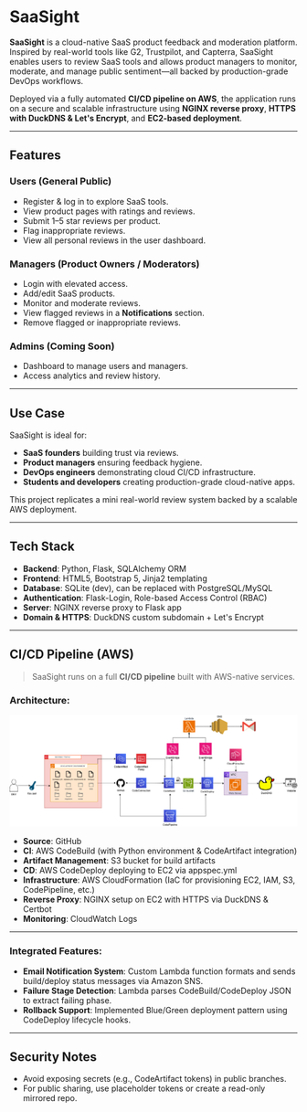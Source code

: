 # SaaSight

**SaaSight** is a cloud-native SaaS product feedback and moderation platform. Inspired by real-world tools like G2, Trustpilot, and Capterra, SaaSight enables users to review SaaS tools and allows product managers to monitor, moderate, and manage public sentiment—all backed by production-grade DevOps workflows.

Deployed via a fully automated **CI/CD pipeline on AWS**, the application runs on a secure and scalable infrastructure using **NGINX reverse proxy**, **HTTPS with DuckDNS & Let's Encrypt**, and **EC2-based deployment**.

---

## Features

### Users (General Public)

* Register & log in to explore SaaS tools.
* View product pages with ratings and reviews.
* Submit 1–5 star reviews per product.
* Flag inappropriate reviews.
* View all personal reviews in the user dashboard.

### Managers (Product Owners / Moderators)

* Login with elevated access.
* Add/edit SaaS products.
* Monitor and moderate reviews.
* View flagged reviews in a **Notifications** section.
* Remove flagged or inappropriate reviews.

### Admins (Coming Soon)

* Dashboard to manage users and managers.
* Access analytics and review history.

---

## Use Case

SaaSight is ideal for:

* **SaaS founders** building trust via reviews.
* **Product managers** ensuring feedback hygiene.
* **DevOps engineers** demonstrating cloud CI/CD infrastructure.
* **Students and developers** creating production-grade cloud-native apps.

This project replicates a mini real-world review system backed by a scalable AWS deployment.

---

## Tech Stack

* **Backend**: Python, Flask, SQLAlchemy ORM
* **Frontend**: HTML5, Bootstrap 5, Jinja2 templating
* **Database**: SQLite (dev), can be replaced with PostgreSQL/MySQL
* **Authentication**: Flask-Login, Role-based Access Control (RBAC)
* **Server**: NGINX reverse proxy to Flask app
* **Domain & HTTPS**: DuckDNS custom subdomain + Let's Encrypt

---

## CI/CD Pipeline (AWS)

> SaaSight runs on a full **CI/CD pipeline** built with AWS-native services.

### Architecture:

![Architecture Diagram](Architecture/CICD.drawio.png)


* **Source**: GitHub
* **CI**: AWS CodeBuild (with Python environment & CodeArtifact integration)
* **Artifact Management**:  S3 bucket for build artifacts
* **CD**: AWS CodeDeploy deploying to EC2 via appspec.yml
* **Infrastructure**: AWS CloudFormation (IaC for provisioning EC2, IAM, S3, CodePipeline, etc.)
* **Reverse Proxy**: NGINX setup on EC2 with HTTPS via DuckDNS & Certbot
* **Monitoring**: CloudWatch Logs




---

### Integrated Features:

* **Email Notification System**: Custom Lambda function formats and sends build/deploy status messages via Amazon SNS.
* **Failure Stage Detection**: Lambda parses CodeBuild/CodeDeploy JSON to extract failing phase.
* **Rollback Support**: Implemented Blue/Green deployment pattern using CodeDeploy lifecycle hooks.

---

## Security Notes

* Avoid exposing secrets (e.g., CodeArtifact tokens) in public branches.
* For public sharing, use placeholder tokens or create a read-only mirrored repo.



